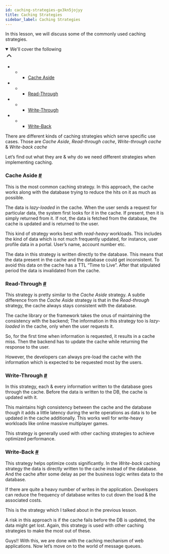 ```yaml
---
id: caching-strategies-gx3kn5jojyy
title: Caching Strategies
sidebar_label: Caching Strategies
---
```


<div class="PageSummary__TopLeft-sc-19qsvz4-36 fwauBw"><p class="PageSummary__Description-sc-19qsvz4-13 cPWwbw">In this lesson, we will discuss some of the commonly used caching strategies.</p><div class="PageSummary__Toc-sc-19qsvz4-39 gUDsJM"><details open="" class="styles__PageTOCStyled-rf9d2l-0 jgnDfg"><summary role="button" tabindex="0" class="styles__HeadingWrap-rf9d2l-1 jpKLlP">We'll cover the following<div rotate="0" color="black" size="24" display="inline-flex" name="icon-button" class="styles__IconButton-sc-12pjl04-0 bLjBRS"><svg xmlns="http://www.w3.org/2000/svg" width="24" height="24" viewBox="0 0 24 24" fill="none" stroke="currentColor" stroke-width="2" stroke-linecap="round" stroke-linejoin="round"><polyline points="18 15 12 9 6 15"></polyline></svg></div></summary><div class="markdown-container-div"><div class="markdownViewer Markdown__Viewer-sc-7qtuee-1 dZltoR" role="none"><ul>
<li>
<ul>
<li>
<ul>
<li><a href="#cache-aside">Cache Aside</a></li>
</ul>
</li>
</ul>
</li>
<li>
<ul>
<li>
<ul>
<li><a href="#read-through">Read-Through</a></li>
</ul>
</li>
</ul>
</li>
<li>
<ul>
<li>
<ul>
<li><a href="#write-through">Write-Through</a></li>
</ul>
</li>
</ul>
</li>
<li>
<ul>
<li>
<ul>
<li><a href="#write-back">Write-Back</a></li>
</ul>
</li>
</ul>
</li>
</ul>
</div></div></details></div></div><div class="styles__ViewerComponentViewStyled-sc-1xosrua-0 cvzEyH"><div><div><div><div><div class=""><div class=""><div class="markdown-container-div"><div class="markdownViewer Markdown__Viewer-sc-7qtuee-1 zJKNA" role="none"><p data-id="2a64d4ceadd90ade823526a423b0b77a">There are different kinds of caching strategies which serve specific use cases. Those are <em>Cache Aside</em>, <em>Read-through cache</em>, <em>Write-through cache</em> &amp; <em>Write-back cache</em></p>
<p data-id="3fb3d5f449cc9b2e8bf477e86eb6f7c5">Let’s find out what they are &amp; why do we need different strategies when implementing caching.</p>
</div></div></div></div></div></div></div></div></div><div class="styles__ViewerComponentViewStyled-sc-1xosrua-0 cvzEyH"><div><div><div><div><div class=""><div class=""><div class="markdown-container-div"><div class="markdownViewer Markdown__Viewer-sc-7qtuee-1 zJKNA" role="none"><h3 id="cache-aside" data-id="6bca99288e55db7f836b08a19947b5ac">Cache Aside <a class="markdownIt-Anchor" href="#cache-aside"><span class="anchor-link">#</span></a></h3>
<p data-id="30c6251b68ec048479d7c51c9bb590e9">This is the most common caching strategy. In this approach, the cache works along with the database trying to reduce the hits on it as much as possible.</p>
<p data-id="321c8bb786b9682971e80d64c7429d28">The data is <em>lazy-loaded</em> in the cache.
When the user sends a request for particular data, the system first looks for it in the cache. If present, then it is simply returned from it. If not, the data is fetched from the database, the cache is updated and is returned to the user.</p>
<p data-id="9726d2700c9ea756e51d28b244a992bc">This kind of strategy works best with <em>read-heavy</em> workloads. This includes the kind of data which is not much frequently updated, for instance, user profile data in a portal. User’s name, account number etc.</p>
<p data-id="2adc158fa49b7348794e8c13710c13d2">The data in this strategy is written directly to the database. This means that the data present in the cache and the database could get inconsistent. To avoid this data on the cache has a TTL “Time to Live”. After that stipulated period the data is invalidated from the cache.</p>
</div></div></div></div></div></div></div></div></div><div class="styles__ViewerComponentViewStyled-sc-1xosrua-0 cvzEyH"><div><div><div><div><div class=""><div class=""><div class="markdown-container-div"><div class="markdownViewer Markdown__Viewer-sc-7qtuee-1 zJKNA" role="none"><h3 id="read-through" data-id="c312fdf9f1dd65033fd1e6cd1a242a5a">Read-Through <a class="markdownIt-Anchor" href="#read-through"><span class="anchor-link">#</span></a></h3>
<p data-id="fc5c749f0179507d76ebd5977ed5ee2e">This strategy is pretty similar to the <em>Cache Aside</em> strategy. A subtle difference from the <em>Cache Aside</em> strategy is that in the <em>Read-through</em> strategy, the cache always stays consistent with the database.</p>
<p data-id="a3a4540b32eddbde7d871498c632443f">The cache library or the framework takes the onus of maintaining the consistency with the backend;
The information in this strategy too is <em>lazy-loaded</em> in the cache, only when the user requests it.</p>
<p data-id="559b495bc64840a1cd60fbea87669aac">So, for the first time when information is requested, it results in a cache miss. Then the backend has to update the cache while returning the response to the user.</p>
<p data-id="345260af187f03bcfce60f1134309881">However, the developers can always pre-load the cache with the information which is expected to be requested most by the users.</p>
</div></div></div></div></div></div></div></div></div><div class="styles__ViewerComponentViewStyled-sc-1xosrua-0 cvzEyH"><div><div><div><div><div class=""><div class=""><div class="markdown-container-div"><div class="markdownViewer Markdown__Viewer-sc-7qtuee-1 zJKNA" role="none"><h3 id="write-through" data-id="2c4ec1f66e15abff9eaa99636e3bd474">Write-Through <a class="markdownIt-Anchor" href="#write-through"><span class="anchor-link">#</span></a></h3>
<p data-id="46a655105220eefbb33a091fe19f4947">In this strategy, each &amp; every information written to the database goes through the cache. Before the data is written to the DB, the cache is updated with it.</p>
<p data-id="0bff810fc7bc97f9c6de184314d2cafb">This maintains high consistency between the cache and the database though it adds a little latency during the write operations as data is to be updated in the cache additionally. This works well for write-heavy workloads like online massive multiplayer games.</p>
<p data-id="c1d30eff62b12ee5cd3ad6e0ff4b7976">This strategy is generally used with other caching strategies to achieve optimized performance.</p>
</div></div></div></div></div></div></div></div></div><div class="styles__ViewerComponentViewStyled-sc-1xosrua-0 cvzEyH"><div><div><div><div><div class=""><div class=""><div class="markdown-container-div"><div class="markdownViewer Markdown__Viewer-sc-7qtuee-1 zJKNA" role="none"><h3 id="write-back" data-id="9213ad8d51120b8c390300f361f3e5cb">Write-Back <a class="markdownIt-Anchor" href="#write-back"><span class="anchor-link">#</span></a></h3>
<p data-id="f2afbaf95fb096590d7dfc57f7d79998">This strategy helps optimize costs significantly.
In the <em>Write-back</em> caching strategy the data is directly written to the cache instead of the database. And the cache after some delay as per the business logic writes data to the database.</p>
<p data-id="2c5c8ec923f4531f7d8951d2c8a21054">If there are quite a heavy number of writes in the application. Developers can reduce the frequency of database writes to cut down the load &amp; the associated costs.</p>
<p data-id="6d418e2bde99379c0bce16cc2b390ded">This is the strategy which I talked about in the previous lesson.</p>
<p data-id="8244c633ca438bc378dc71c8f3050028">A risk in this approach is if the cache fails before the DB is updated, the data might get lost. Again, this strategy is used with other caching strategies to make the most out of these.</p>
</div></div></div></div></div></div></div></div></div><div class="styles__ViewerComponentViewStyled-sc-1xosrua-0 cvzEyH"><div><div><div><div><div class=""><div class=""><div class="markdown-container-div"><div class="markdownViewer Markdown__Viewer-sc-7qtuee-1 zJKNA" role="none"><p data-id="5b3b5ec49081118257f958ac5c9e3e03">Guys!! With this, we are done with the caching mechanism of web applications. Now let’s move on to the world of message queues.</p>
</div></div></div></div></div></div></div></div></div>